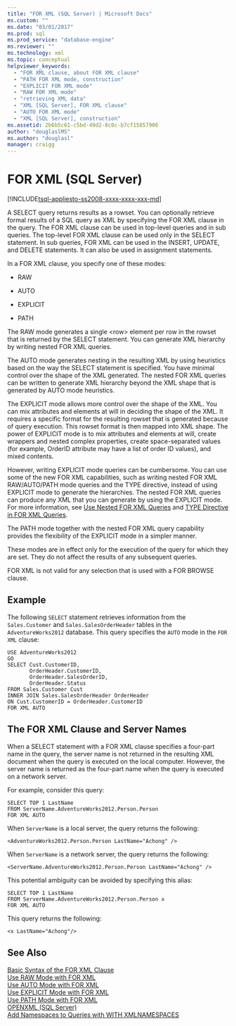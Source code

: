 ```yaml
---
title: "FOR XML (SQL Server) | Microsoft Docs"
ms.custom: ""
ms.date: "03/01/2017"
ms.prod: sql
ms.prod_service: "database-engine"
ms.reviewer: ""
ms.technology: xml
ms.topic: conceptual
helpviewer_keywords: 
  - "FOR XML clause, about FOR XML clause"
  - "PATH FOR XML mode, construction"
  - "EXPLICIT FOR XML mode"
  - "RAW FOR XML mode"
  - "retrieving XML data"
  - "XML [SQL Server], FOR XML clause"
  - "AUTO FOR XML mode"
  - "XML [SQL Server], construction"
ms.assetid: 2b6b5c61-c5bd-49d2-8c0c-b7cf15857906
author: "douglaslMS"
ms.author: "douglasl"
manager: craigg
---
```

# FOR XML (SQL Server)
[!INCLUDE[tsql-appliesto-ss2008-xxxx-xxxx-xxx-md](../../includes/tsql-appliesto-ss2008-xxxx-xxxx-xxx-md.md)]
 
  A SELECT query returns results as a rowset. You can optionally retrieve formal results of a SQL query as XML by specifying the FOR XML clause in the query. The FOR XML clause can be used in top-level queries and in sub queries. The top-level FOR XML clause can be used only in the SELECT statement. In sub queries, FOR XML can be used in the INSERT, UPDATE, and DELETE statements. It can also be used in assignment statements.  
  
 In a FOR XML clause, you specify one of these modes:  
  
-   RAW  
  
-   AUTO  
  
-   EXPLICIT  
  
-   PATH  
  
 The RAW mode generates a single \<row> element per row in the rowset that is returned by the SELECT statement. You can generate XML hierarchy by writing nested FOR XML queries.  
  
 The AUTO mode generates nesting in the resulting XML by using heuristics based on the way the SELECT statement is specified. You have minimal control over the shape of the XML generated. The nested FOR XML queries can be written to generate XML hierarchy beyond the XML shape that is generated by AUTO mode heuristics.  
  
 The EXPLICIT mode allows more control over the shape of the XML. You can mix attributes and elements at will in deciding the shape of the XML. It requires a specific format for the resulting rowset that is generated because of query execution. This rowset format is then mapped into XML shape. The power of EXPLICIT mode is to mix attributes and elements at will, create wrappers and nested complex properties, create space-separated values (for example, OrderID attribute may have a list of order ID values), and mixed contents.  
  
 However, writing EXPLICIT mode queries can be cumbersome. You can use some of the new FOR XML capabilities, such as writing nested FOR XML RAW/AUTO/PATH mode queries and the TYPE directive, instead of using EXPLICIT mode to generate the hierarchies. The nested FOR XML queries can produce any XML that you can generate by using the EXPLICIT mode. For more information, see [Use Nested FOR XML Queries](../../relational-databases/xml/use-nested-for-xml-queries.md) and [TYPE Directive in FOR XML Queries](../../relational-databases/xml/type-directive-in-for-xml-queries.md).  
  
 The PATH mode together with the nested FOR XML query capability provides the flexibility of the EXPLICIT mode in a simpler manner.  
  
 These modes are in effect only for the execution of the query for which they are set. They do not affect the results of any subsequent queries.  
  
 FOR XML is not valid for any selection that is used with a FOR BROWSE clause.  
  
## Example  
 The following `SELECT` statement retrieves information from the `Sales.Customer` and `Sales.SalesOrderHeader` tables in the `AdventureWorks2012` database. This query specifies the `AUTO` mode in the `FOR XML` clause:  
  
```  
USE AdventureWorks2012  
GO  
SELECT Cust.CustomerID,   
       OrderHeader.CustomerID,  
       OrderHeader.SalesOrderID,   
       OrderHeader.Status  
FROM Sales.Customer Cust   
INNER JOIN Sales.SalesOrderHeader OrderHeader  
ON Cust.CustomerID = OrderHeader.CustomerID  
FOR XML AUTO  
```  
  
## The FOR XML Clause and Server Names  
 When a SELECT statement with a FOR XML clause specifies a four-part name in the query, the server name is not returned in the resulting XML document when the query is executed on the local computer. However, the server name is returned as the four-part name when the query is executed on a network server.  
  
 For example, consider this query:  
  
```  
SELECT TOP 1 LastName  
FROM ServerName.AdventureWorks2012.Person.Person  
FOR XML AUTO  
```  
  
 When `ServerName` is a local server, the query returns the following:  
  
```  
<AdventureWorks2012.Person.Person LastName="Achong" />  
```  
  
 When `ServerName` is a network server, the query returns the following:  
  
```  
<ServerName.AdventureWorks2012.Person.Person LastName="Achong" />  
```  
  
 This potential ambiguity can be avoided by specifying this alias:  
  
```  
SELECT TOP 1 LastName  
FROM ServerName.AdventureWorks2012.Person.Person x  
FOR XML AUTO   
```  
  
 This query returns the following:  
  
```  
<x LastName="Achong"/>  
```  
  
## See Also  
 [Basic Syntax of the FOR XML Clause](../../relational-databases/xml/basic-syntax-of-the-for-xml-clause.md)   
 [Use RAW Mode with FOR XML](../../relational-databases/xml/use-raw-mode-with-for-xml.md)   
 [Use AUTO Mode with FOR XML](../../relational-databases/xml/use-auto-mode-with-for-xml.md)   
 [Use EXPLICIT Mode with FOR XML](../../relational-databases/xml/use-explicit-mode-with-for-xml.md)   
 [Use PATH Mode with FOR XML](../../relational-databases/xml/use-path-mode-with-for-xml.md)   
 [OPENXML &#40;SQL Server&#41;](../../relational-databases/xml/openxml-sql-server.md)   
 [Add Namespaces to Queries with WITH XMLNAMESPACES](../../relational-databases/xml/add-namespaces-to-queries-with-with-xmlnamespaces.md)  
  
  
